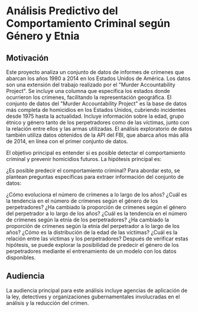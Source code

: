 # Análisis Predictivo del Comportamiento Criminal según Género y Etnia

## Motivación
Este proyecto analiza un conjunto de datos de informes de crímenes que abarcan los años 1980 a 2014 en los Estados Unidos de América. Los datos son una extensión del trabajo realizado por el "Murder Accountability Project". Se incluye una columna que especifica los estados donde ocurrieron los crímenes, facilitando la representación geográfica. El conjunto de datos del "Murder Accountability Project" es la base de datos más completa de homicidios en los Estados Unidos, cubriendo incidentes desde 1975 hasta la actualidad. Incluye información sobre la edad, grupo étnico y género tanto de los perpetradores como de las víctimas, junto con la relación entre ellos y las armas utilizadas. El análisis exploratorio de datos también utiliza datos obtenidos de la API del FBI, que abarca años más allá de 2014, en línea con el primer conjunto de datos.

El objetivo principal es entender si es posible detectar el comportamiento criminal y prevenir homicidios futuros. La hipótesis principal es:

¿Es posible predecir el comportamiento criminal?
Para abordar esto, se plantean preguntas específicas para extraer información del conjunto de datos:

¿Cómo evoluciona el número de crímenes a lo largo de los años?
¿Cuál es la tendencia en el número de crímenes según el género de los perpetradores? ¿Ha cambiado la proporción de crímenes según el género del perpetrador a lo largo de los años?
¿Cuál es la tendencia en el número de crímenes según la etnia de los perpetradores? ¿Ha cambiado la proporción de crímenes según la etnia del perpetrador a lo largo de los años?
¿Cómo es la distribución de la edad de las víctimas?
¿Cuál es la relación entre las víctimas y los perpetradores?
Después de verificar estas hipótesis, se puede explorar la posibilidad de predecir el género de los perpetradores mediante el entrenamiento de un modelo con los datos disponibles.

## Audiencia
La audiencia principal para este análisis incluye agencias de aplicación de la ley, detectives y organizaciones gubernamentales involucradas en el análisis y la reducción del crimen.